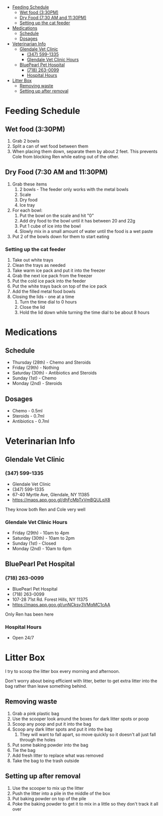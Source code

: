 <!-- TOC -->
* [Feeding Schedule](#feeding-schedule)
  * [Wet food (3:30PM)](#wet-food-330pm)
  * [Dry Food (7:30 AM and 11:30PM)](#dry-food-730-am-and-1130pm)
  * [Setting up the cat feeder](#setting-up-the-cat-feeder)
* [Medications](#medications)
  * [Schedule](#schedule)
  * [Dosages](#dosages)
* [Veterinarian Info](#veterinarian-info)
  * [Glendale Vet Clinic](#glendale-vet-clinic)
    * [(347) 599-1335](#347-599-1335)
    * [Glendale Vet Clinic Hours](#glendale-vet-clinic-hours)
  * [BluePearl Pet Hospital](#bluepearl-pet-hospital)
    * [(718) 263-0099](#718-263-0099)
    * [Hospital Hours](#hospital-hours)
* [Litter Box](#litter-box)
  * [Removing waste](#removing-waste)
  * [Setting up after removal](#setting-up-after-removal)
<!-- TOC -->

# Feeding Schedule
## Wet food (3:30PM)
1. Grab 2 bowls
2. Split a can of wet food between them
3. When placing them down, separate them by about 2 feet. This prevents Cole from blocking Ren while eating out of the other.

## Dry Food (7:30 AM and 11:30PM)
1. Grab these items
   1. 2 bowls - The feeder only works with the metal bowls
   2. Scale
   3. Dry food
   4. Ice tray
2. For each bowl:
   1. Put the bowl on the scale and hit "0"
   2. Add dry food to the bowl until it has between 20 and 22g
   3. Put 1 cube of ice into the bowl
   4. Slowly mix in a small amount of water until the food is a wet paste
3. Put 2 of the bowls down for them to start eating

### Setting up the cat feeder
1. Take out white trays
2. Clean the trays as needed
3. Take warm ice pack and put it into the freezer
4. Grab the next ice pack from the freezer
5. Put the cold ice pack into the feeder
6. Put the white trays back on top of the ice pack
7. Add the filled metal food bowls
8. Closing the lids - one at a time
   1. Turn the time dial to 0 hours
   2. Close the lid
   3. Hold the lid down while turning the time dial to be about 8 hours

# Medications
## Schedule
- Thursday (28th) - Chemo and Steroids
- Friday (29th) - Nothing
- Saturday (30th) - Antibiotics and Steroids
- Sunday (1st) - Chemo
- Monday (2nd) - Steroids

## Dosages
- Chemo - 0.5ml
- Steroids - 0.7ml
- Antibiotics - 0.7ml


# Veterinarian Info

## Glendale Vet Clinic
### (347) 599-1335
- Glendale Vet Clinic
- (347) 599-1335
- 67-40 Myrtle Ave, Glendale, NY 11385
- https://maps.app.goo.gl/dhFcMbTxVmBQULqX8

They know both Ren and Cole very well

### Glendale Vet Clinic Hours
- Friday (29th) - 10am to 4pm
- Saturday (30th) - 10am to 2pm
- Sunday (1st) - Closed
- Monday (2nd) - 10am to 6pm

## BluePearl Pet Hospital
### (718) 263-0099
- BluePearl Pet Hospital
- (718) 263-0099
- 107-28 71st Rd. Forest Hills, NY 11375
- https://maps.app.goo.gl/unNCksy3VMqMC1cAA

Only Ren has been here

### Hospital Hours
- Open 24/7

# Litter Box
I try to scoop the litter box every morning and afternoon.

Don't worry about being efficient with litter, better to get extra litter into the bag rather than leave something behind.

## Removing waste
1. Grab a pink plastic bag
2. Use the scooper look around the boxes for dark litter spots or poop
3. Scoop any poop and put it into the bag
4. Scoop any dark litter spots and put it into the bag
   1. They will want to fall apart, so move quickly so it doesn't all just fall through the holes
5. Put some baking powder into the bag
6. Tie the bag
7. Add fresh litter to replace what was removed
8. Take the bag to the trash outside

## Setting up after removal
1. Use the scooper to mix up the litter
2. Push the litter into a pile in the middle of the box
3. Put baking powder on top of the pile
4. Poke the baking powder to get it to mix in a little so they don't track it all over

